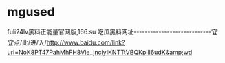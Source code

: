 # mgused
fuli24lv黑料正能量官网版,166.su 吃瓜黑料网址----------------------------🏆🏆点/此/进/入/http://www.baidu.com/link?url=NoK8PT47PahMhFH8Vie_jnciyIKNTTtVBQKpill6udK&amp;wd

